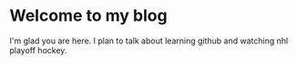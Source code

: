 # Welcome to my blog

I'm glad you are here. I plan to talk about learning github and watching 
nhl playoff hockey. 
